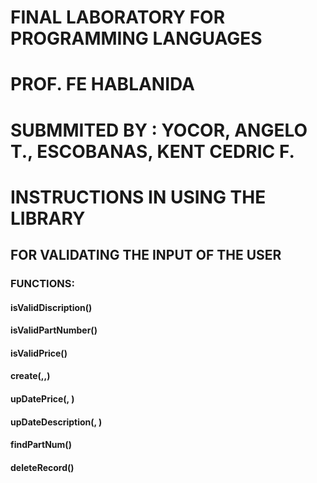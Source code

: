 # FINAL LABORATORY FOR PROGRAMMING LANGUAGES
# PROF. FE HABLANIDA
#
# SUBMMITED BY : YOCOR, ANGELO T., ESCOBANAS, KENT CEDRIC F.

# INSTRUCTIONS IN USING THE LIBRARY
## FOR VALIDATING THE INPUT OF THE USER

### FUNCTIONS:
#### isValidDiscription(<String>) <Boolean>
#### isValidPartNumber(<String>) <Boolean>
#### isValidPrice(<String>) <Boolean>
#### create(<String>,<String>,<String>)
#### upDatePrice(<String>, <String>)
#### upDateDescription(<String>, <String>) <Boolean>
#### findPartNum(<String>) <Boolean>
#### deleteRecord(<String>) <isFind>